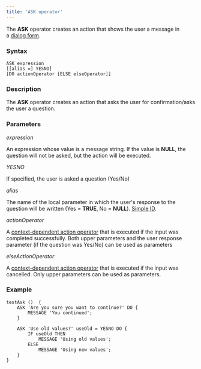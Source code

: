 ```yaml
---
title: 'ASK operator'
---
```


The **ASK** operator creates an action that shows the user a message in a [dialog form](Show_message_MESSAGE_ASK_.md#dialog).

### Syntax

    ASK expression 
    [[alias =] YESNO]
    [DO actionOperator [ELSE elseOperator]]

### Description

The **ASK** operator creates an action that asks the user for confirmation/asks the user a question.

### Parameters

*expression*

An expression whose value is a message string. If the value is **NULL**, the question will not be asked, but the action will be executed.

*YESNO*

If specified, the user is asked a question (Yes/No)

*alias*

The name of the local parameter in which the user's response to the question will be written (Yes = **TRUE**, No = **NULL**). [Simple ID](IDs.md#id-broken).

*actionOperator*

A [context-dependent action operator](Action_operator.md#contextdependent) that is executed if the input was completed successfully. Both upper parameters and the user response parameter (if the question was Yes/No) can be used as parameters

*elseActionOperator*

A [context-dependent action operator](Action_operator.md#contextdependent) that is executed if the input was cancelled. Only upper parameters can be used as parameters.

### Example


```lsf
testAsk ()  {
    ASK 'Are you sure you want to continue?' DO {
        MESSAGE 'You continued';
    }

    ASK 'Use old values?' useOld = YESNO DO {
        IF useOld THEN
            MESSAGE 'Using old values';
        ELSE
            MESSAGE 'Using new values';
    }
}
```

  
